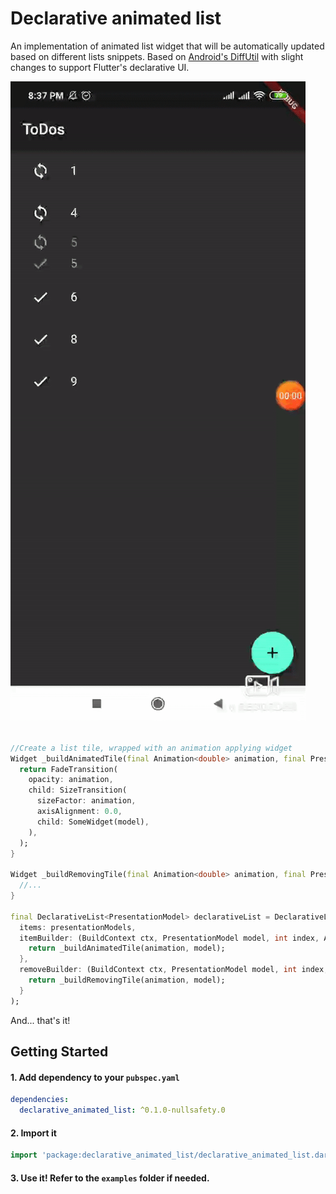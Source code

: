 # Declarative animated list

An implementation of animated list widget that will be automatically updated based on different lists snippets.
Based on [Android's DiffUtil](https://github.com/aosp-mirror/platform_frameworks_support/blob/d79202da157cdd94c2d0c0b6ee57170a97d12c93/recyclerview/recyclerview/src/main/java/androidx/recyclerview/widget/DiffUtil.java) with slight changes to support Flutter's declarative UI.

![](demo.gif)

```dart

//Create a list tile, wrapped with an animation applying widget
Widget _buildAnimatedTile(final Animation<double> animation, final PresentationModel model) {
  return FadeTransition(
    opacity: animation,
    child: SizeTransition(
      sizeFactor: animation,
      axisAlignment: 0.0,
      child: SomeWidget(model),
    ),
  );
}

Widget _buildRemovingTile(final Animation<double> animation, final PresentationModel model) { 
  //... 
}

final DeclarativeList<PresentationModel> declarativeList = DeclarativeList(
  items: presentationModels,
  itemBuilder: (BuildContext ctx, PresentationModel model, int index, Animation<double> animation) {
    return _buildAnimatedTile(animation, model);
  },
  removeBuilder: (BuildContext ctx, PresentationModel model, int index, Animation<double> animation) {
    return _buildRemovingTile(animation, model);
  }  
);


```

And... that's it!

## Getting Started

#### 1. Add dependency to your `pubspec.yaml`

```yaml
dependencies:
  declarative_animated_list: ^0.1.0-nullsafety.0
```

#### 2. Import it

```dart
import 'package:declarative_animated_list/declarative_animated_list.dart';
```

#### 3. Use it! Refer to the `examples` folder if needed.